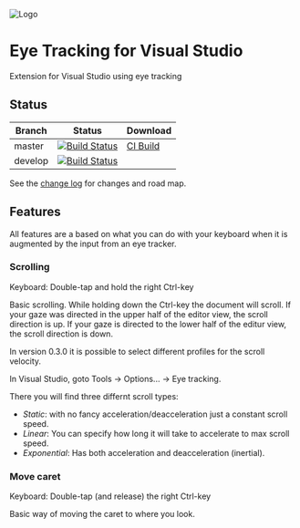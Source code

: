 ![Logo](source/EyeTrackingVsix/Resources/logo-eye-code-90.png)

# Eye Tracking for Visual Studio

Extension for Visual Studio using eye tracking

## Status

Branch | Status | Download
------ | ------ | --------
master |  [![Build Status](https://danielsa.visualstudio.com/vs-eye-tracking/_apis/build/status/vs-eye-tracking-CI?branchName=master)](https://danielsa.visualstudio.com/vs-eye-tracking/_build/latest?definitionId=14&branchName=master) | [CI Build](http://vsixgallery.com/extension/65bd244c-48a0-46af-953a-0fb433e5343d/)
develop | [![Build Status](https://danielsa.visualstudio.com/vs-eye-tracking/_apis/build/status/vs-eye-tracking-CI?branchName=develop)](https://danielsa.visualstudio.com/vs-eye-tracking/_build/latest?definitionId=14&branchName=develop)

See the [change log](CHANGELOG.md) for changes and road map.

## Features
 
All features are a based on what you can do with your keyboard when it is augmented by the input from an eye tracker.

### Scrolling

Keyboard: Double-tap and hold the right Ctrl-key

Basic scrolling. While holding down the Ctrl-key the document will scroll. If your gaze was directed in the upper half of the editor view, the scroll direction is up. If your gaze is directed to the lower half of the editur view, the scroll direction is down.

In version 0.3.0 it is possible to select different profiles for the scroll velocity.

In Visual Studio, goto Tools -> Options... -> Eye tracking.

There you will find three differnt scroll types:

- _Static_: with no fancy acceleration/deacceleration just a constant scroll speed.
- _Linear_: You can specify how long it will take to accelerate to max scroll speed.
- _Exponential_: Has both acceleration and deacceleration (inertial). 

### Move caret

Keyboard: Double-tap (and release) the right Ctrl-key

Basic way of moving the caret to where you look.
